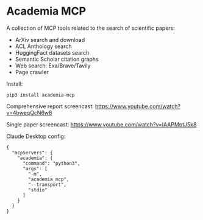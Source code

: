 # Academia MCP

A collection of MCP tools related to the search of scientific papers:
- ArXiv search and download
- ACL Anthology search
- HuggingFact datasets search
- Semantic Scholar citation graphs
- Web search: Exa/Brave/Tavily
- Page crawler

Install:
```
pip3 install academia-mcp
```

Comprehensive report screencast: https://www.youtube.com/watch?v=4bweqQcN6w8

Single paper screencast: https://www.youtube.com/watch?v=IAAPMptJ5k8

Claude Desktop config:
```
{
  "mcpServers": {
    "academia": {
      "command": "python3",
      "args": [
        "-m",
        "academia_mcp",
        "--transport",
        "stdio"
      ]
    }
  }
}
```
